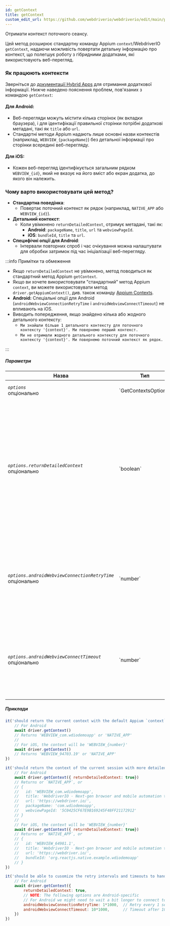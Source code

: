 ```yaml
---
id: getContext
title: getContext
custom_edit_url: https://github.com/webdriverio/webdriverio/edit/main/packages/webdriverio/src/commands/mobile/getContext.ts
---
```


Отримати контекст поточного сеансу.

Цей метод розширює стандартну команду Appium `context`/WebdriverIO `getContext`, надаючи можливість
повертати детальну інформацію про контекст, що полегшує роботу з гібридними додатками, які використовують веб-перегляд.

### Як працюють контексти
Зверніться до [документації Hybrid Apps](/docs/api/mobile#hybrid-apps) для отримання додаткової інформації. Нижче наведено пояснення проблем, пов'язаних з командою `getContext`:

#### Для Android:
- Веб-перегляди можуть містити кілька сторінок (як вкладки браузера), і для ідентифікації правильної сторінки потрібні додаткові метадані,
  такі як `title` або `url`.
- Стандартні методи Appium надають лише основні назви контекстів (наприклад, `WEBVIEW_{packageName}`) без детальної інформації
  про сторінки всередині веб-перегляду.

#### Для iOS:
- Кожен веб-перегляд ідентифікується загальним рядком `WEBVIEW_{id}`, який не вказує на його вміст або екран додатка,
  до якого він належить.

### Чому варто використовувати цей метод?
- **Стандартна поведінка**:
  - Повертає поточний контекст як рядок (наприклад, `NATIVE_APP` або `WEBVIEW_{id}`).
- **Детальний контекст**:
  - Коли увімкнено `returnDetailedContext`, отримує метадані, такі як:
    - **Android**: `packageName`, `title`, `url` та `webviewPageId`.
    - **iOS**: `bundleId`, `title` та `url`.
- **Специфічні опції для Android**:
  - Інтервали повторних спроб і час очікування можна налаштувати для обробки затримок під час ініціалізації веб-перегляду.

:::info Примітки та обмеження

- Якщо `returnDetailedContext` не увімкнено, метод поводиться як стандартний метод Appium `getContext`.
- Якщо ви хочете використовувати "стандартний" метод Appium `context`, ви можете використовувати метод `driver.getAppiumContext()`, див.
також команду [Appium Contexts](/docs/api/appium#getappiumcontext).
- **Android:** Спеціальні опції для Android (`androidWebviewConnectionRetryTime` і `androidWebviewConnectTimeout`) не впливають на iOS.
- Виводить попередження, якщо знайдено кілька або жодного детального контексту:
  - `Ми знайшли більше 1 детального контексту для поточного контексту '{context}'. Ми повернемо перший контекст.`
  - `Ми не отримали жодного детального контексту для поточного контексту '{context}'. Ми повернемо поточний контекст як рядок.`

:::

##### Параметри

<table>
  <thead>
    <tr>
      <th>Назва</th><th>Тип</th><th>Деталі</th>
    </tr>
  </thead>
  <tbody>
    <tr>
      <td><code><var>options</var></code><br /><span className="label labelWarning">опціонально</span></td>
      <td>`GetContextsOptions`</td>
      <td>Опції `getContext` (опціонально)</td>
    </tr>
    <tr>
      <td><code><var>options.returnDetailedContext</var></code><br /><span className="label labelWarning">опціонально</span></td>
      <td>`boolean`</td>
      <td>За замовчуванням ми повертаємо лише назву контексту на основі стандартного API Appium `context`, який є лише рядком. Якщо ви хочете отримати детальну інформацію про контекст, встановіть значення `true`. За замовчуванням `false` (опціонально).</td>
    </tr>
    <tr>
      <td><code><var>options.androidWebviewConnectionRetryTime</var></code><br /><span className="label labelWarning">опціонально</span></td>
      <td>`number`</td>
      <td>Час у мілісекундах для очікування між кожною спробою підключення до веб-перегляду. За замовчуванням `500` мс (опціонально). <br /><strong>ТІЛЬКИ ДЛЯ ANDROID</strong></td>
    </tr>
    <tr>
      <td><code><var>options.androidWebviewConnectTimeout</var></code><br /><span className="label labelWarning">опціонально</span></td>
      <td>`number`</td>
      <td>Максимальний час у мілісекундах для очікування виявлення сторінки веб-перегляду. За замовчуванням `5000` мс (опціонально). <br /><strong>ТІЛЬКИ ДЛЯ ANDROID</strong></td>
    </tr>
  </tbody>
</table>

##### Приклади

```js title="default.test.js"
it('should return the current context with the default Appium `context` method', async () => {
    // For Android
    await driver.getContext()
    // Returns 'WEBVIEW_com.wdiodemoapp' or 'NATIVE_APP'
    //
    // For iOS, the context will be 'WEBVIEW_{number}'
    await driver.getContext()
    // Returns 'WEBVIEW_94703.19' or 'NATIVE_APP'
})

```

```js title="detailed.test.js"
it('should return the context of the current session with more detailed information', async () => {
    // For Android
    await driver.getContext({ returnDetailedContext: true})
    // Returns or `NATIVE_APP`, or
    // {
    //   id: 'WEBVIEW_com.wdiodemoapp',
    //   title: 'WebdriverIO · Next-gen browser and mobile automation test framework for Node.js | WebdriverIO',
    //   url: 'https://webdriver.io/',
    //   packageName: 'com.wdiodemoapp',
    //   webviewPageId: '5C0425CF67E9B169245F48FF21172912'
    // }
    //
    // For iOS, the context will be 'WEBVIEW_{number}'
    await driver.getContext({ returnDetailedContext: true})
    // Returns or `NATIVE_APP`, or
    // {
    //   id: 'WEBVIEW_64981.1',
    //   title: 'WebdriverIO · Next-gen browser and mobile automation test framework for Node.js | WebdriverIO',
    //   url: 'https://webdriver.io/',
    //   bundleId: 'org.reactjs.native.example.wdiodemoapp'
    // }
})

```

```js title="customize.retry.test.js"
it('should be able to cusomize the retry intervals and timeouts to handle delayed webview initialization', async () => {
    // For Android
    await driver.getContext({
        returnDetailedContext: true,
        // NOTE: The following options are Android-specific
        // For Android we might need to wait a bit longer to connect to the webview, so we can provide some additional options
        androidWebviewConnectionRetryTime: 1*1000,  // Retry every 1 second
        androidWebviewConnectTimeout: 10*1000,      // Timeout after 10 seconds
    })
})
```